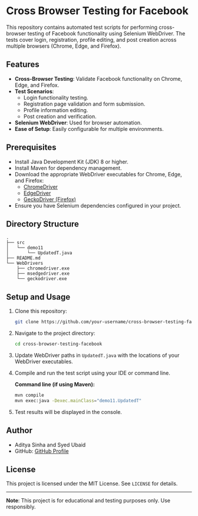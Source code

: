 
# Cross Browser Testing for Facebook

This repository contains automated test scripts for performing cross-browser testing of Facebook functionality using Selenium WebDriver. The tests cover login, registration, profile editing, and post creation across multiple browsers (Chrome, Edge, and Firefox).

## Features

- **Cross-Browser Testing**: Validate Facebook functionality on Chrome, Edge, and Firefox.
- **Test Scenarios**:
  - Login functionality testing.
  - Registration page validation and form submission.
  - Profile information editing.
  - Post creation and verification.
- **Selenium WebDriver**: Used for browser automation.
- **Ease of Setup**: Easily configurable for multiple environments.

## Prerequisites

- Install Java Development Kit (JDK) 8 or higher.
- Install Maven for dependency management.
- Download the appropriate WebDriver executables for Chrome, Edge, and Firefox:
  - [ChromeDriver](https://chromedriver.chromium.org/downloads)
  - [EdgeDriver](https://developer.microsoft.com/en-us/microsoft-edge/tools/webdriver/)
  - [GeckoDriver (Firefox)](https://github.com/mozilla/geckodriver/releases)
- Ensure you have Selenium dependencies configured in your project.

## Directory Structure

```
.
├── src
│   └── demo11
│       └── UpdatedT.java
├── README.md
└── WebDrivers
    ├── chromedriver.exe
    ├── msedgedriver.exe
    └── geckodriver.exe
```

## Setup and Usage

1. Clone this repository:
   ```bash
   git clone https://github.com/your-username/cross-browser-testing-facebook.git
   ```

2. Navigate to the project directory:
   ```bash
   cd cross-browser-testing-facebook
   ```

3. Update WebDriver paths in `UpdatedT.java` with the locations of your WebDriver executables.

4. Compile and run the test script using your IDE or command line.

   **Command line (if using Maven):**
   ```bash
   mvn compile
   mvn exec:java -Dexec.mainClass="demo11.UpdatedT"
   ```

5. Test results will be displayed in the console.

## Author

- Aditya Sinha and Syed Ubaid
- GitHub: [GitHub Profile](https://github.com/AdityaSinha07)

## License

This project is licensed under the MIT License. See `LICENSE` for details.

---

**Note**: This project is for educational and testing purposes only. Use responsibly.
